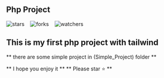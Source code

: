 ## Php Project
![stars](https://img.shields.io/github/stars/amirali-pishdadi/Php-Project)
&nbsp;&nbsp;
![forks](https://img.shields.io/github/forks/amirali-pishdadi/Php-Project)
&nbsp;&nbsp;
![watchers](https://img.shields.io/github/watchers/amirali-pishdadi/Php-Project)


## This is my first php project with tailwind

** there are some simple project in (Simple_Project) folder **

** I hope you enjoy it **
** Please star ⭐ **

